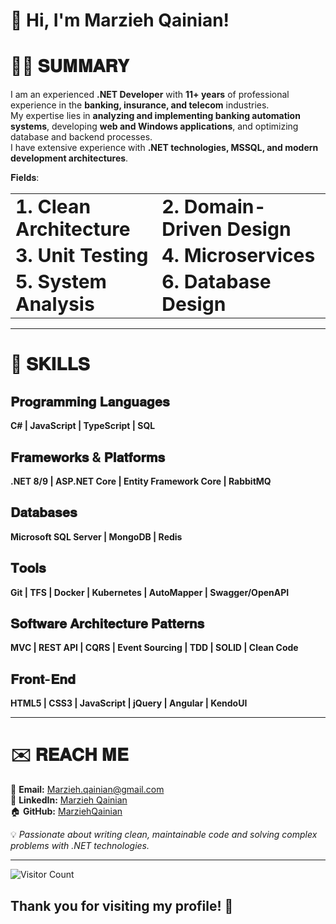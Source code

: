 # 👋 Hi, I'm Marzieh Qainian!
# 👨‍💻 𝐒𝐔𝐌𝐌𝐀𝐑𝐘  
I am an experienced **.NET Developer** with **11+ years** of professional experience in the **banking, insurance, and telecom** industries.  
My expertise lies in **analyzing and implementing banking automation systems**, developing **web and Windows applications**, and optimizing database and backend processes.  
I have extensive experience with **.NET technologies, MSSQL, and modern development architectures**.  

𝐅𝐢𝐞𝐥𝐝𝐬:  

<table border="0">
 <tr>
    <td><b style="font-size:30px">1. Clean Architecture</b></td>
    <td><b style="font-size:30px">2. Domain-Driven Design</b></td>
 </tr>
 <tr>
    <td><b style="font-size:30px">3. Unit Testing</b></td>
    <td><b style="font-size:30px">4. Microservices</b></td>
 </tr>
  <tr>
    <td><b style="font-size:30px">5. System Analysis</b></td>
    <td><b style="font-size:30px">6. Database Design</b></td>
 </tr>
</table>  


---

# 💪 𝐒𝐊𝐈𝐋𝐋𝐒  

## 𝐏𝐫𝐨𝐠𝐫𝐚𝐦𝐦𝐢𝐧𝐠 𝐋𝐚𝐧𝐠𝐮𝐚𝐠𝐞𝐬  
**C# | JavaScript | TypeScript | SQL**  

## 𝐅𝐫𝐚𝐦𝐞𝐰𝐨𝐫𝐤𝐬 & 𝐏𝐥𝐚𝐭𝐟𝐨𝐫𝐦𝐬  
**.NET 8/9 | ASP.NET Core | Entity Framework Core | RabbitMQ**  

## 𝐃𝐚𝐭𝐚𝐛𝐚𝐬𝐞𝐬  
**Microsoft SQL Server | MongoDB | Redis**  

## 𝐓𝐨𝐨𝐥𝐬  
**Git | TFS | Docker | Kubernetes | AutoMapper | Swagger/OpenAPI**  

## 𝐒𝐨𝐟𝐭𝐰𝐚𝐫𝐞 𝐀𝐫𝐜𝐡𝐢𝐭𝐞𝐜𝐭𝐮𝐫𝐞 𝐏𝐚𝐭𝐭𝐞𝐫𝐧𝐬  
**MVC | REST API | CQRS | Event Sourcing | TDD | SOLID | Clean Code**  

## 𝐅𝐫𝐨𝐧𝐭-𝐄𝐧𝐝  
**HTML5 | CSS3 | JavaScript | jQuery | Angular | KendoUI**  

---

# ✉️ 𝐑𝐄𝐀𝐂𝐇 𝐌𝐄  
📧 **Email:** [Marzieh.qainian@gmail.com](mailto:Marzieh.qainian@gmail.com)  
🔗 **LinkedIn:** [Marzieh Qainian](https://www.linkedin.com/in/marzieh-qainian)  
🏠 **GitHub:** [MarziehQainian](https://github.com/MarziehQainian)  



💡 *Passionate about writing clean, maintainable code and solving complex problems with .NET technologies.*  

---

![Visitor Count](https://profile-counter.glitch.me/marzieh-qainian/count.svg)  

## **Thank you for visiting my profile! 🚀**  

